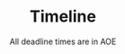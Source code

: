 ---
widget: timeline
headless: true
weight: 80
title: Timeline
subtitle: All deadline times are in AOE
design:
  spacing: { padding: ["4em", "0", "2em", "0"] }
date_format: '2006-01-02'
item:
  - title: Early Submission Deadline
    weigth: 1
    item:
      - title: Abstract Deadline
        url: 'https://new.precisionconference.com'
        date_start: '2022-12-09'
        description: Submissions are handled via <a href="submit" taget="_blank">PCS</a>.
      - title: Paper Deadline
        date_start: '2022-12-16'
      - title: Notification of Acceptance
        date_start: '2023-01-24'
    #   - title: Camera Ready Version Due
    #     date_start: '2023-02-07'
  - title: Regular Submission Deadline
    weigth: 2
    item:
      - title: Abstract Deadline
        url: 'https://new.precisionconference.com'
        date_start: '2023-02-24'
        description: Submissions are handled via <a href="submit" taget="_blank">PCS</a>.
      - title: Paper Deadline
        date_start: '2023-03-03'
      - title: Notification of Acceptance
        date_start: '2023-04-05'
    #   - title: Camera Ready Version Due
    #     date_start: '2023-04-19'
---